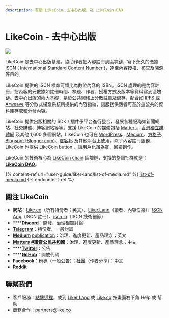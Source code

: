 ```yaml
---
description: 有關 LikeCoin、去中心出版、及 LikeCoin DAO
---
```


# LikeCoin - 去中心出版

![](.gitbook/assets/likecoin\_presskit\_likecoin\_asset\_likecoinfeature.png)

LikeCoin 是去中心出版基建，協助作者把內容註冊到區塊鏈，寫下永久的憑據 - [ISCN ( International Standard Content Number )](https://iscn.io)，達至內容授權、核查及溯源等目的。

LikeCoin 提供的 ISCN 標準可類比為數位內容的 ISBN。ISCN 處理的是內容註冊，把內容的元數據如註冊時間、標題、作者、授權方式及版本等資料寫到區塊鏈。去中心出版的兩大基礎，是於公共網絡上分散註冊及儲存，配合如 [IPFS](https://medium.com/@ipfs) 或 [Arweave](https://arweave.medium.com) 等分散式檔案系統所提供的內容指紋，讓服務供應者可基於這公共的資料庫存取和分發內容。

LikeCoin 提供出版相關的 SDK / 插件予平台進行整合，發展各種服務如新聞網站、社交媒體、博客網站等等。支援 LikeCoin 的媒體包括 [Matters](https://matters.news)、[香港獨立媒體網](https://www.inmediahk.net) 及其他 1,600 多個網站。LikeCoin 也可在 [WordPress](https://zh-hk.wordpress.org/plugins/likecoin/)、[Medium](https://medium.com)、[方格子](https://vocus.cc)、[Blogspot (Blogger.com)](https://www.blogger.com)、[痞客邦](https://appmarket.pixnet.tw/#!/addon/1331) 及其他平台上使用。除了內容註冊服務，LikeCoin 也提供 LikeCoin button ，讓用戶化讚為賞，回饋創作。

LikeCoin 的技術核心為 [LikeCoin chain](https://likecoin.bigdipper.live) 區塊鏈，支撐的整個社群就是：[**LikeCoin DAO**](https://liker.land/getapp)。‌

{% content-ref url="user-guide/liker-land/list-of-media.md" %}
[list-of-media.md](user-guide/liker-land/list-of-media.md)
{% endcontent-ref %}

## 關注 LikeCoin <a href="#learn-more" id="learn-more"></a>

* **網站**：[Like.co](https://like.co)（所有持份者；英文）、[Liker.Land](https://liker.land)（讀者、內容伯樂）、[ISCN App](https://app.like.co)（ISCN 註冊）、[iscn.io](https://iscn.io)（ISCN 技術細節）
* ****[**Discord**](http://discord.gg/likecoin)：開發、治理相關討論
* [**Telegram**](https://t.me/likecoin)：持份者、一般討論
* [**Medium**](https://medium.com/likecoin) [publication](https://medium.com/likecoin)：治理、進度更新、產品理念；英文
* [**Matters**](https://matters.news/tags/VGFnOjgwOTQ) [**#讚賞公民共和國**](https://matters.news/tags/VGFnOjgwOTQ)：治理、進度更新、產品理念；中文
* ****[**Twitter**](https://twitter.com/likecoin)：公告
* ****[**GitHub**](https://github.com/likecoin)：開放代碼
* **Facebook**：[粉專](https://www.facebook.com/Liker.Land/)（一般公告）；[社團](https://www.facebook.com/groups/likecoin)（作者分享）；中文
* [**Reddit**](https://www.reddit.com/r/LikeCoin/)

## 聯繫我們 <a href="#contact-us" id="contact-us"></a>

* 客戶服務：[點擊這裡](https://go.crisp.chat/chat/embed/?website\_id=5c009125-5863-4059-ba65-43f177ca33f7)，或到 [Liker Land](https://liker.land) 或 [Like.co](https://like.co) 按畫面右下角 Help 或 幫助
* 商務合作：partners@like.co
